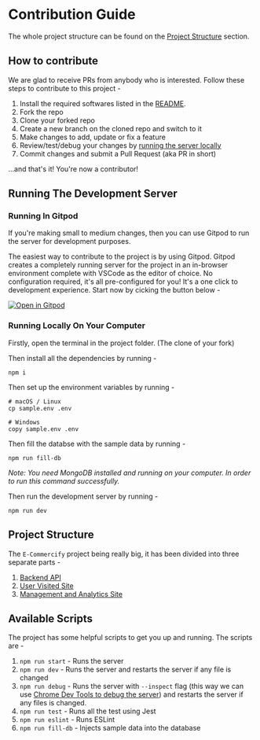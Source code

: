 # Contribution Guide

The whole project structure can be found on the [Project Structure](#Project-Structure) section.

## How to contribute

We are glad to receive PRs from anybody who is interested. Follow these steps to contribute to this project -

1. Install the required softwares listed in the [README](README.md#Install-prerequisites).
2. Fork the repo
3. Clone your forked repo
4. Create a new branch on the cloned repo and switch to it
5. Make changes to add, update or fix a feature
6. Review/test/debug your changes by [running the server locally](#running-locally-for-development)
7. Commit changes and submit a Pull Request (aka PR in short)

...and that's it! You're now a contributor!

## Running The Development Server

### Running In Gitpod

If you're making small to medium changes, then you can use Gitpod to run the server for development purposes.

The easiest way to contribute to the project is by using Gitpod. Gitpod creates a completely running server for the project in an in-browser
environment complete with VSCode as the editor of choice. No configuration required, it's all pre-configured for you! It's a one click to development experience. Start now by cicking the button below -

[![Open in Gitpod](https://gitpod.io/button/open-in-gitpod.svg)](https://gitpod.io/#https://github.com/Twaha-Rahman/e-commercify)

### Running Locally On Your Computer

Firstly, open the terminal in the project folder. (The clone of your fork)

Then install all the dependencies by running -

```
npm i
```

Then set up the environment variables by running -

```
# macOS / Linux
cp sample.env .env

# Windows
copy sample.env .env
```

Then fill the databse with the sample data by running -

```
npm run fill-db
```

_Note: You need MongoDB installed and running on your computer. In order to run this command successfully._

Then run the development server by running -

```
npm run dev
```

## Project Structure

The `E-Commercify` project being really big, it has been divided into three separate parts -

1. [Backend API](Docs/BACKEND_API.md)
2. [User Visited Site](Docs/USER_VISITED_SITE.md)
3. [Management and Analytics Site](MANAGEMENT_ANALYTICS.md)

## Available Scripts

The project has some helpful scripts to get you up and running. The scripts are -

1. `npm run start` - Runs the server
2. `npm run dev` - Runs the server and restarts the server if any file is changed
3. `npm run debug` - Runs the server with `--inspect` flag (this way we can use [Chrome Dev Tools to debug the server](Docs/DEBUGGING_WITH_INSPECT.md)) and restarts the server if any files is changed.
4. `npm run test` - Runs all the test using Jest
5. `npm run eslint` - Runs ESLint
6. `npm run fill-db` - Injects sample data into the database
